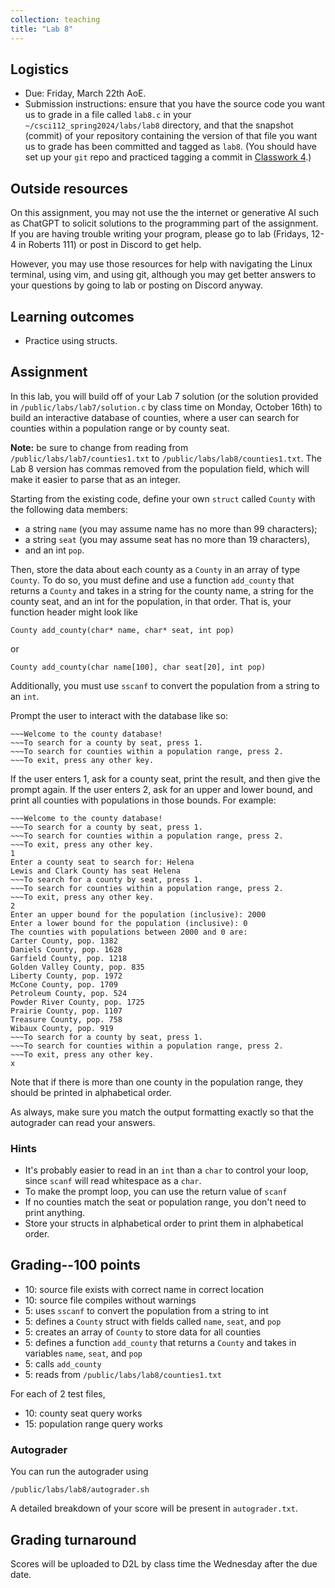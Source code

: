 ```yaml
---
collection: teaching
title: "Lab 8"
---
```


## Logistics
* Due: Friday, March 22th AoE.
* Submission instructions: ensure that you have the source code you want us to
	grade in a file called `lab8.c` in your `~/csci112_spring2024/labs/lab8`
	directory, and that the snapshot (commit) of your repository containing the version of that file you want us to grade has been committed and
	tagged as `lab8`. (You should have set up your `git` repo and practiced tagging a commit in [Classwork 4](https://fangtian-zhong.github.io/teaching/csci112-spring-2024/classwork/classwork4).)

## Outside resources

On this assignment, you may not use the the internet or generative AI such as
ChatGPT to solicit solutions to the programming part of the assignment. If you
are having trouble writing your program, please go to lab (Fridays, 12-4 in
Roberts 111) or post in Discord to
get help.

However, you may use those resources for help with navigating the Linux
terminal, using vim, and using git, although you may get better answers to your
questions by going to lab or posting on Discord anyway.

## Learning outcomes
* Practice using structs.

## Assignment

In this lab, you will build off of your Lab 7 solution (or the solution
provided in `/public/labs/lab7/solution.c` by class time on Monday, October
16th) to build an interactive database of counties, where a user can
search for counties within a population range or by county seat.

**Note:** be sure to change from reading from `/public/labs/lab7/counties1.txt`
to `/public/labs/lab8/counties1.txt`. The Lab 8 version has commas removed from
the population field, which will make it easier to parse that as an
integer.

Starting from the existing code, define your own `struct` called `County`
with the following data members:
* a string `name` (you may assume name has no more than 99 characters);
* a string `seat` (you may assume seat has no more than 19 characters),
* and an int `pop`.

Then, store the data about each county as a `County` in an array of type `County`. To do so, you must define and use a
function `add_county` that returns a `County` and takes in a string for the
county name, a string for the county seat, and an int for the population, in
that order. That
is, your function header might look like

```
County add_county(char* name, char* seat, int pop)
```

or

```
County add_county(char name[100], char seat[20], int pop)
```

Additionally, you must use `sscanf` to convert the population from a string to
an `int`.

Prompt the user to interact with the database like so:

```
~~~Welcome to the county database!
~~~To search for a county by seat, press 1.
~~~To search for counties within a population range, press 2.
~~~To exit, press any other key.
```

If the user enters 1, ask for a county seat, print the result, and then give
the prompt again. If the user enters 2, ask for an upper and lower bound, and
print all counties with populations in those bounds. For example:

```
~~~Welcome to the county database!
~~~To search for a county by seat, press 1.
~~~To search for counties within a population range, press 2.
~~~To exit, press any other key.
1
Enter a county seat to search for: Helena
Lewis and Clark County has seat Helena
~~~To search for a county by seat, press 1.
~~~To search for counties within a population range, press 2.
~~~To exit, press any other key.
2
Enter an upper bound for the population (inclusive): 2000
Enter a lower bound for the population (inclusive): 0
The counties with populations between 2000 and 0 are:
Carter County, pop. 1382
Daniels County, pop. 1628
Garfield County, pop. 1218
Golden Valley County, pop. 835
Liberty County, pop. 1972
McCone County, pop. 1709
Petroleum County, pop. 524
Powder River County, pop. 1725
Prairie County, pop. 1107
Treasure County, pop. 758
Wibaux County, pop. 919
~~~To search for a county by seat, press 1.
~~~To search for counties within a population range, press 2.
~~~To exit, press any other key.
x
```

Note that if there is more than one county in the population range, they should
be printed in alphabetical order.

As always, make sure you match the output formatting exactly so that the
autograder can read your answers.

### Hints

* It's probably easier to read in an `int` than a `char` to control your loop,
	since `scanf` will read whitespace as a `char`.
* To make the prompt loop, you can use the return value of `scanf`
* If no counties match the seat or population range, you don't need to print
	anything.
* Store your structs in alphabetical order to print them in alphabetical order.

## Grading--100 points

* 10: source file exists with correct name in correct location
* 10: source file compiles without warnings
* 5: uses `sscanf` to convert the population from a string to int
* 5: defines a `County` struct with fields called `name`, `seat`, and `pop`
* 5: creates an array of `County` to store data for all counties
* 5: defines a function `add_county` that returns a `County` and takes in
	variables `name`, `seat`, and `pop`
* 5: calls `add_county`
* 5: reads from `/public/labs/lab8/counties1.txt`

For each of 2 test files,

* 10: county seat query works
* 15: population range query works

### Autograder

You can run the autograder using

```
/public/labs/lab8/autograder.sh
```

A detailed breakdown of your score will be present in `autograder.txt`.

## Grading turnaround
Scores will be uploaded to D2L by class time the Wednesday after the due date.
